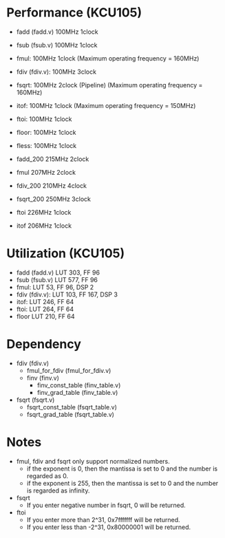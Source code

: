 # Performance (KCU105)
- fadd (fadd.v) 100MHz 1clock
- fsub (fsub.v) 100MHz 1clock
- fmul: 100MHz 1clock (Maximum operating frequency = 160MHz)
- fdiv (fdiv.v): 100MHz 3clock
- fsqrt: 100MHz 2clock (Pipeline) (Maximum operating frequency = 160MHz)
- itof: 100MHz 1clock (Maximum operating frequency = 150MHz)
- ftoi: 100MHz 1clock 
- floor: 100MHz 1clock
- fless: 100MHz 1clock

- fadd_200 215MHz 2clock
- fmul 207MHz 2clock
- fdiv_200 210MHz 4clock
- fsqrt_200 250MHz 3clock
- ftoi 226MHz 1clock
- itof 206MHz 1clock


# Utilization (KCU105)
- fadd (fadd.v) LUT 303, FF 96
- fsub (fsub.v) LUT 577, FF 96
- fmul: LUT 53, FF 96, DSP 2
- fdiv (fdiv.v): LUT 103, FF 167, DSP 3
- itof: LUT 246, FF 64
- ftoi: LUT 264, FF 64
- floor LUT 210, FF 64

# Dependency
- fdiv (fdiv.v)
  - fmul_for_fdiv (fmul_for_fdiv.v)
  - finv (finv.v)
    - finv_const_table (finv_table.v)
    - finv_grad_table (finv_table.v)
- fsqrt (fsqrt.v)
  - fsqrt_const_table (fsqrt_table.v)
  - fsqrt_grad_table (fsqrt_table.v)
    
# Notes
- fmul, fdiv and fsqrt only support normalized numbers.
  - if the exponent is 0, then the mantissa is set to 0 and the number is regarded as 0.
  - if the exponent is 255, then the mantissa is set to 0 and the number is regarded as infinity.
- fsqrt
  - If you enter negative number in fsqrt, 0 will be returned.
- ftoi
  - If you enter more than 2^31, 0x7fffffff will be returned.
  - If you enter less than -2^31, 0x80000001 will be returned.
